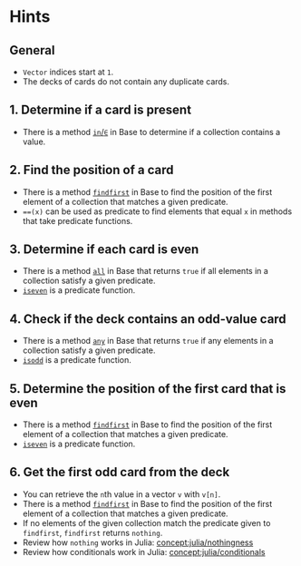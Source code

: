 # Hints

## General

- `Vector` indices start at `1`.
- The decks of cards do not contain any duplicate cards.

## 1. Determine if a card is present

- There is a method [`in`/`∈`](https://docs.julialang.org/en/v1/base/collections/#Base.in) in Base to determine if a collection contains a value.

## 2. Find the position of a card

- There is a method [`findfirst`](https://docs.julialang.org/en/v1/base/arrays/#Base.findfirst-Tuple{Function,%20Any}) in Base to find the position of the first element of a collection that matches a given predicate.
- `==(x)` can be used as predicate to find elements that equal `x` in methods that take predicate functions.

## 3. Determine if each card is even

- There is a method [`all`](https://docs.julialang.org/en/v1/base/collections/#Base.all-Tuple{AbstractArray,%20Any}) in Base that returns `true` if all elements in a collection satisfy a given predicate.
- [`iseven`](https://docs.julialang.org/en/v1/base/numbers/#Base.iseven) is a predicate function.

## 4. Check if the deck contains an odd-value card

- There is a method [`any`](https://docs.julialang.org/en/v1/base/collections/#Base.any-Tuple{AbstractArray,%20Any}) in Base that returns `true` if any elements in a collection satisfy a given predicate.
- [`isodd`](https://docs.julialang.org/en/v1/base/numbers/#Base.isodd) is a predicate function.

## 5. Determine the position of the first card that is even

- There is a method [`findfirst`](https://docs.julialang.org/en/v1/base/arrays/#Base.findfirst-Tuple{Function,%20Any}) in Base to find the position of the first element of a collection that matches a given predicate.
- [`iseven`](https://docs.julialang.org/en/v1/base/numbers/#Base.iseven) is a predicate function.

## 6. Get the first odd card from the deck

- You can retrieve the `n`th value in a vector `v` with `v[n]`.
- There is a method [`findfirst`](https://docs.julialang.org/en/v1/base/arrays/#Base.findfirst-Tuple{Function,%20Any}) in Base to find the position of the first element of a collection that matches a given predicate.
- If no elements of the given collection match the predicate given to `findfirst`, `findfirst` returns `nothing`.
- Review how `nothing` works in Julia: [concept:julia/nothingness](../../../../concepts/nothingness/about.md)
- Review how conditionals work in Julia: [concept:julia/conditionals](../../../../concepts/conditionals/about.md)